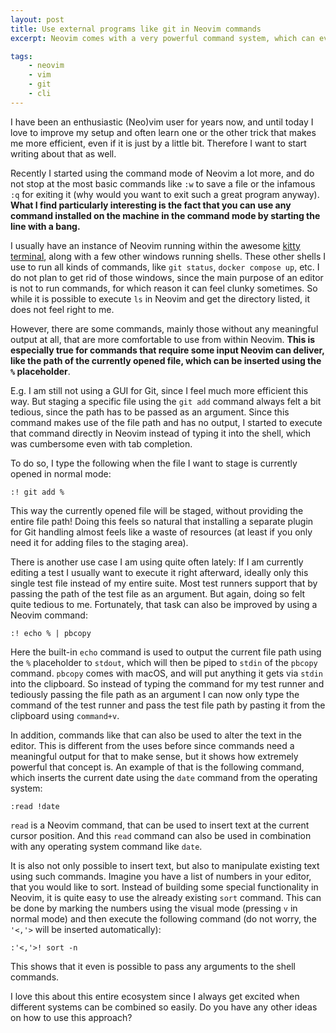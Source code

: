 ```yaml
---
layout: post
title: Use external programs like git in Neovim commands
excerpt: Neovim comes with a very powerful command system, which can even be combined with existing shell commands!

tags:
    - neovim
    - vim
    - git
    - cli
---
```


I have been an enthusiastic (Neo)vim user for years now, and until today I love to improve my setup and often learn one
or the other trick that makes me more efficient, even if it is just by a little bit. Therefore I want to start writing
about that as well.

Recently I started using the command mode of Neovim a lot more, and do not stop at the most basic commands like `:w` to
save a file or the infamous `:q` for exiting it (why would you want to exit such a great program anyway). **What I find
particularly interesting is the fact that you can use any command installed on the machine in the command mode by
starting the line with a bang.**

I usually have an instance of Neovim running within the awesome [kitty terminal](https://sw.kovidgoyal.net/kitty/),
along with a few other windows running shells. These other shells I use to run all kinds of commands, like `git status`,
`docker compose up`, etc. I do not plan to get rid of those windows, since the main purpose of an editor is not to run
commands, for which reason it can feel clunky sometimes. So while it is possible to execute `ls` in Neovim and get the
directory listed, it does not feel right to me.

However, there are some commands, mainly those without any meaningful output at all, that are more comfortable to
use from within Neovim. **This is especially true for commands that require some input Neovim can deliver, like the path
of the currently opened file, which can be inserted using the `%` placeholder**.

E.g. I am still not using a GUI for Git, since I feel much more efficient this way. But staging a specific file using
the `git add` command always felt a bit tedious, since the path has to be passed as an argument. Since this command
makes use of the file path and has no output, I started to execute that command directly in Neovim instead of typing it
into the shell, which was cumbersome even with tab completion.

To do so, I type the following when the file I want to stage is currently opened in normal mode:

```plaintext
:! git add %
```

This way the currently opened file will be staged, without providing the entire file path! Doing this feels so natural
that installing a separate plugin for Git handling almost feels like a waste of resources (at least if you only need it
for adding files to the staging area).

There is another use case I am using quite often lately: If I am currently editing a test I usually want to execute it
right afterward, ideally only this single test file instead of my entire suite. Most test runners support that by
passing the path of the test file as an argument. But again, doing so felt quite tedious to me. Fortunately, that task
can also be improved by using a Neovim command:

```plaintext
:! echo % | pbcopy
```

Here the built-in `echo` command is used to output the current file path using the `%` placeholder to `stdout`, which
will then be piped to `stdin` of the `pbcopy` command. `pbcopy` comes with macOS, and will put anything it gets via
`stdin` into the clipboard. So instead of typing the command for my test runner and tediously passing the file path as
an argument I can now only type the command of the test runner and pass the test file path by pasting it from the
clipboard using `command+v`.

In addition, commands like that can also be used to alter the text in the editor. This is different from the uses
before since commands need a meaningful output for that to make sense, but it shows how extremely powerful that concept
is. An example of that is the following command, which inserts the current date using the `date` command from the
operating system:

```plaintext
:read !date
```

`read` is a Neovim command, that can be used to insert text at the current cursor position. And this `read` command can
also be used in combination with any operating system command like `date`.

It is also not only possible to insert text, but also to manipulate existing text using such commands. Imagine you have
a list of numbers in your editor, that you would like to sort. Instead of building some special functionality in Neovim,
it is quite easy to use the already existing `sort` command. This can be done by marking the numbers using the visual
mode (pressing `v` in normal mode) and then execute the following command (do not worry, the `'<,'>` will be inserted
automatically):

```plaintext
:'<,'>! sort -n
```

This shows that it even is possible to pass any arguments to the shell commands.

I love this about this entire ecosystem since I always get excited when different systems can be combined so easily. Do
you have any other ideas on how to use this approach?
